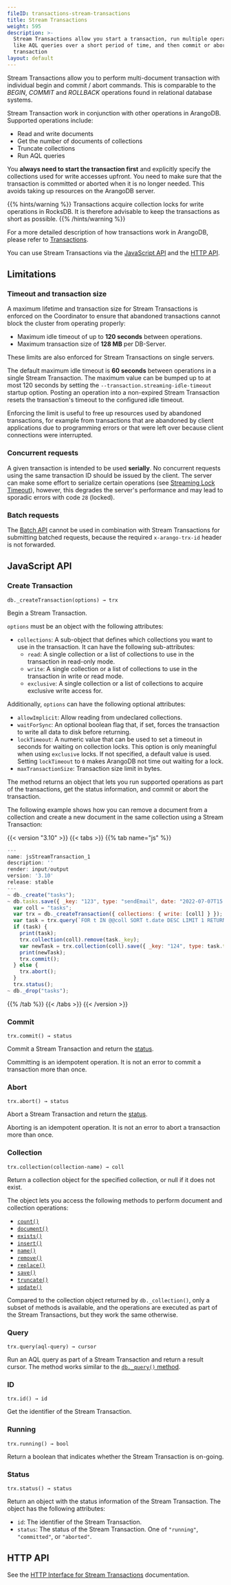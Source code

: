 ```yaml
---
fileID: transactions-stream-transactions
title: Stream Transactions
weight: 595
description: >-
  Stream Transactions allow you start a transaction, run multiple operations
  like AQL queries over a short period of time, and then commit or abort the
  transaction
layout: default
---
```

Stream Transactions allow you to perform multi-document transaction
with individual begin and commit / abort commands. This is comparable to the
*BEGIN*, *COMMIT* and *ROLLBACK* operations found in relational database systems.

Stream Transaction work in conjunction with other operations in ArangoDB.
Supported operations include:

- Read and write documents
- Get the number of documents of collections
- Truncate collections
- Run AQL queries

You **always need to start the transaction first** and explicitly specify the
collections used for write accesses upfront. You need to make sure that the
transaction is committed or aborted when it is no longer needed.
This avoids taking up resources on the ArangoDB server.

{{% hints/warning %}}
Transactions acquire collection locks for write operations in RocksDB.
It is therefore advisable to keep the transactions as short as possible.
{{% /hints/warning %}}

For a more detailed description of how transactions work in ArangoDB, please
refer to [Transactions]().

You can use Stream Transactions via the [JavaScript API](#javascript-api) and
the [HTTP API](../http/transactions/transaction-stream-transaction).

## Limitations

### Timeout and transaction size

A maximum lifetime and transaction size for Stream Transactions is enforced
on the Coordinator to ensure that abandoned transactions cannot block the
cluster from operating properly:

- Maximum idle timeout of up to **120 seconds** between operations.
- Maximum transaction size of **128 MB** per DB-Server.

These limits are also enforced for Stream Transactions on single servers.

The default maximum idle timeout is **60 seconds** between operations in a
single Stream Transaction. The maximum value can be bumped up to at most 120
seconds by setting the `--transaction.streaming-idle-timeout` startup option.
Posting an operation into a non-expired Stream Transaction resets the
transaction's timeout to the configured idle timeout.

Enforcing the limit is useful to free up resources used by abandoned
transactions, for example from transactions that are abandoned by client
applications due to programming errors or that were left over because client
connections were interrupted.

### Concurrent requests

A given transaction is intended to be used **serially**. No concurrent requests
using the same transaction ID should be issued by the client. The server can
make some effort to serialize certain operations (see
[Streaming Lock Timeout](../programs-tools/arangodb-server/programs-arangod-options#--transactionstreaming-lock-timeout)),
however, this degrades the server's performance and may lead to sporadic
errors with code `28` (locked).

### Batch requests

The [Batch API](../http/bulk-import/batch-request) cannot be used in combination with
Stream Transactions for submitting batched requests, because the required
`x-arango-trx-id` header is not forwarded.

## JavaScript API

### Create Transaction

`db._createTransaction(options) → trx`

Begin a Stream Transaction.

`options` must be an object with the following attributes:

- `collections`: A sub-object that defines which collections you want to use
  in the transaction. It can have the following sub-attributes:
  - `read`: A single collection or a list of collections to use in the
    transaction in read-only mode.
  - `write`: A single collection or a list of collections to use in the
    transaction in write or read mode.
  - `exclusive`: A single collection or a list of collections to acquire
    exclusive write access for.

Additionally, `options` can have the following optional attributes:

- `allowImplicit`: Allow reading from undeclared collections.
- `waitForSync`: An optional boolean flag that, if set, forces the
  transaction to write all data to disk before returning.
- `lockTimeout`: A numeric value that can be used to set a timeout in seconds for
  waiting on collection locks. This option is only meaningful when using
  `exclusive` locks. If not specified, a default value is used. Setting
  `lockTimeout` to `0` makes ArangoDB not time out waiting for a lock.
- `maxTransactionSize`: Transaction size limit in bytes.

The method returns an object that lets you run supported operations as part of
the transactions, get the status information, and commit or abort the transaction.

The following example shows how you can remove a document from a collection and
create a new document in the same collection using a Stream Transaction:

    
 {{< version "3.10" >}}
{{< tabs >}}
{{% tab name="js" %}}
```js
---
name: jsStreamTransaction_1
description: ''
render: input/output
version: '3.10'
release: stable
---
~ db._create("tasks");
~ db.tasks.save({ _key: "123", type: "sendEmail", date: "2022-07-07T15:20:00.000Z" });
  var coll = "tasks";
  var trx = db._createTransaction({ collections: { write: [coll] } });
  var task = trx.query(`FOR t IN @@coll SORT t.date DESC LIMIT 1 RETURN t`, {"@coll": coll}).toArray()[0];
  if (task) {
    print(task);
    trx.collection(coll).remove(task._key);
    var newTask = trx.collection(coll).save({ _key: "124", type: task.type, date: new Date().toISOString() }, { returnNew: true }).new;
    print(newTask);
    trx.commit();
  } else {
    trx.abort();
  }
  trx.status();
~ db._drop("tasks");
```
{{% /tab %}}
{{< /tabs >}}
{{< /version >}}
 
    
    

### Commit

`trx.commit() → status`

Commit a Stream Transaction and return the [status](#status).

Committing is an idempotent operation. It is not an error to commit a transaction
more than once.

### Abort

`trx.abort() → status`

Abort a Stream Transaction and return the [status](#status).

Aborting is an idempotent operation. It is not an error to abort a transaction
more than once.

### Collection

`trx.collection(collection-name) → coll`

Return a collection object for the specified collection, or null if it does not
exist.

The object lets you access the following methods to perform document and
collection operations:

- [`count()`](../getting-started/data-model-concepts/documents/data-modeling-documents-document-methods#count)
- [`document()`](../getting-started/data-model-concepts/documents/data-modeling-documents-document-methods#document)
- [`exists()`](../getting-started/data-model-concepts/documents/data-modeling-documents-document-methods#exists)
- [`insert()`](../getting-started/data-model-concepts/documents/data-modeling-documents-document-methods#insert--save)
- [`name()`](../getting-started/data-model-concepts/collections/data-modeling-collections-database-methods#collection-name)
- [`remove()`](../getting-started/data-model-concepts/documents/data-modeling-documents-document-methods#remove)
- [`replace()`](../getting-started/data-model-concepts/documents/data-modeling-documents-document-methods#replace)
- [`save()`](../getting-started/data-model-concepts/documents/data-modeling-documents-document-methods#insert--save)
- [`truncate()`](../getting-started/data-model-concepts/collections/data-modeling-collections-collection-methods#truncate)
- [`update()`](../getting-started/data-model-concepts/documents/data-modeling-documents-document-methods#update)

Compared to the collection object returned by `db._collection()`, only a subset
of methods is available, and the operations are executed as part of the
Stream Transactions, but they work the same otherwise.

### Query

`trx.query(aql-query) → cursor`

Run an AQL query as part of a Stream Transaction and return a result cursor.
The method works similar to the
[`db._query()` method](../aql/how-to-invoke-aql/invocation-with-arangosh#with-db_query).

### ID

`trx.id() → id`

Get the identifier of the Stream Transaction.

### Running

`trx.running() → bool`

Return a boolean that indicates whether the Stream Transaction is on-going.

### Status

`trx.status() → status`

Return an object with the status information of the Stream Transaction.
The object has the following attributes:

- `id`: The identifier of the Stream Transaction.
- `status`: The status of the Stream Transaction.
  One of `"running"`, `"committed"`, or `"aborted"`.

## HTTP API

See the [HTTP Interface for Stream Transactions](../http/transactions/transaction-stream-transaction)
documentation.
